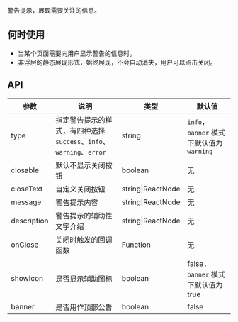 
警告提示，展现需要关注的信息。

## 何时使用

- 当某个页面需要向用户显示警告的信息时。
- 非浮层的静态展现形式，始终展现，不会自动消失，用户可以点击关闭。

## API

| 参数        | 说明                                                      | 类型        | 默认值 |
|----------- |---------------------------------------------------------  | ---------- |-------|
| type       | 指定警告提示的样式，有四种选择 `success`、`info`、`warning`、`error`   | string     | `info`，`banner` 模式下默认值为 `warning`    |
| closable   | 默认不显示关闭按钮                                  | boolean   | 无    |
| closeText  | 自定义关闭按钮                                     | string\|ReactNode   | 无    |
| message    | 警告提示内容                                       | string\|ReactNode   | 无    |
| description | 警告提示的辅助性文字介绍                            | string\|ReactNode   | 无    |
| onClose     | 关闭时触发的回调函数                                | Function   | 无    |
| showIcon   | 是否显示辅助图标                                 | boolean   | false，`banner` 模式下默认值为 true    |
| banner   | 是否用作顶部公告                                 | boolean   | false    |
